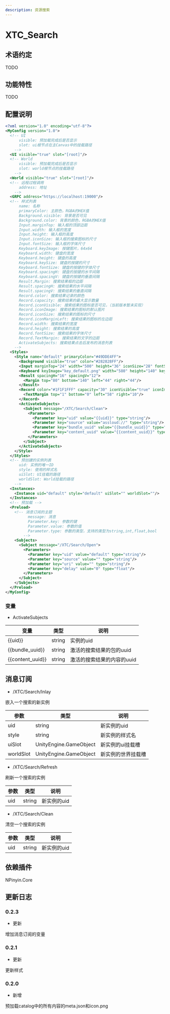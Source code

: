 ```yaml
---
description: 资源搜索
---
```


# XTC\_Search

## 术语约定

TODO

## 功能特性

TODO

## 配置说明

```xml
<?xml version="1.0" encoding="utf-8"?>
<MyConfig version="1.0">
  <!-- UI 
      visible: 预加载完成后是否显示
      slot: ui根节点在主Canvas中的挂载路径
    -->
  <UI visible="true" slot="[root]"/>
  <!-- World
      visible: 预加载完成后是否显示
      slot: world根节点的挂载路径
    -->
  <World visible="true" slot="[root]"/>
  <!-- 远程过程调用
      address: 地址
    -->
  <GRPC address="https://localhost:19000"/>
  <!-- 样式列表
      name: 名称
      primaryColor: 主颜色，RGBA的HEX值
      Background.visible: 背景是否可见
      Background.color: 背景的颜色，RGBA的HEX值
      Input.marginTop: 输入框的顶部边距
      Input.width: 输入框的宽度
      Input.height: 输入框的高度
      Input.iconSize: 输入框的搜索图标的尺寸
      Input.fontSize: 输入框的字体尺寸
      Keyboard.keyImage: 按键图片，64x64
      Keyboard.width: 键盘的宽度
      Keyboard.height: 键盘的高度
      Keyboard.keySize: 键盘的按键的尺寸
      Keyboard.fontSize: 键盘的按键的字体尺寸
      Keyboard.spacingH: 键盘的按键的水平间隔
      Keyboard.spacingV: 键盘的按键的垂直间隔
      Result.Margin: 搜索结果框的边距
      Result.spacingH: 搜索结果的水平间隔
      Result.spacingV: 搜索结果的垂直间隔
      Record.color: 搜索结果记录的颜色
      Record.capacity: 搜索结果的最大显示数量
      Record.iconVisible: 搜索结果的图标是否可见，（当前版本暂未实现）
      Record.iconImage: 搜索结果的图标的默认图片
      Record.iconSize: 搜索结果的图标的尺寸
      Record.iconMarginLeft: 搜索结果的图标的左边距
      Record.width: 搜索结果的宽度
      Record.height: 搜索结果的高度
      Record.fontSize: 搜索结果的字体尺寸
      Record.TextMargin: 搜索结果的文字的边距
      ActivateSubjects: 搜索结果点击后发布的消息列表
    -->
  <Styles>
    <Style name="default" primaryColor="#49DDE4FF">
      <Background visible="true" color="#282828FF"/>
      <Input marginTop="24" width="500" height="36" iconSize="28" fontSize="22"/>
      <Keyboard keyImage="key_default.png" width="580" height="140" keySize="32" fontSize="14" spacingH="12" spacingV="12"/>
      <Result spacingH="16" spacingV="12">
        <Margin top="80" bottom="140" left="44" right="44"/>
      </Result>
      <Record color="#1F1F1FFF" capacity="30" iconVisible="true" iconImage="icon-default.png" iconSize="36" iconMarginLeft="12" width="234" height="48" fontSize="16">
        <TextMargin top="1" bottom="0" left="58" right="10"/>
      </Record>
      <ActivateSubjects>
        <Subject message="/XTC/Search/Clean">
          <Parameters>
            <Parameter key="uid" value="{{uid}}" type="string"/>
            <Parameter key="source" value="assloud://" type="string"/>
            <Parameter key="bundle_uuid" value="{{bundle_uuid}}" type="string"/>
            <Parameter key="content_uuid" value="{{content_uuid}}" type="string"/>
          </Parameters>
        </Subject>
      </ActivateSubjects>
    </Style>
  </Styles>
  <!-- 预创建的实例列表
      uid: 实例的唯一ID
      style: 使用的样式名
      uiSlot: UI挂载的路径
      worldSlot: World挂载的路径
    -->
  <Instances>
    <Instance uid="default" style="default" uiSlot="" worldSlot=""/>
  </Instances>
  <!-- 预加载 -->
  <Preload>
    <!-- 消息订阅的主题
          message: 消息
          Parameter.key: 参数的键
          Parameter.value: 参数的值
          Parameter.type: 参数的类型，支持的类型为string,int,float,bool
        -->
    <Subjects>
      <Subject message="/XTC/Search/Open">
        <Parameters>
          <Parameter key="uid" value="default" type="string"/>
          <Parameter key="source" value="" type="string"/>
          <Parameter key="uri" value="" type="string"/>
          <Parameter key="delay" value="0" type="float"/>
        </Parameters>
      </Subject>
    </Subjects>
  </Preload>
</MyConfig>

```

### 变量

* ActivateSubjects

| 变量 | 类型 | 说明 |
| --- | --- | --- |
| {{uid}} | string | 实例的uid |
| {{bundle_uuid}} | string | 激活的搜索结果的包的uuid |
| {{content_uuid}} | string | 激活的搜索结果的内容的uuid |

## 消息订阅

* /XTC/Search/Inlay

嵌入一个搜索的新实例

| 参数  | 类型     | 说明     |
| --- | ------ | ------ |
| uid | string | 新实例的uid|
| style | string | 新实例的样式名 |
| uiSlot | UnityEngine.GameObject | 新实例的ui挂载槽 |
| worldSlot | UnityEngine.GameObject | 新实例的世界挂载槽 |

* /XTC/Search/Refresh

刷新一个搜索的实例

| 参数  | 类型     | 说明     |
| --- | ------ | ------ |
| uid | string | 新实例的uid|

* /XTC/Search/Clean

清空一个搜索的实例

| 参数  | 类型     | 说明     |
| --- | ------ | ------ |
| uid | string | 新实例的uid|

## 依赖插件

NPinyin.Core


## 更新日志

### 0.2.3

* 更新

增加消息订阅的变量

### 0.2.1

* 更新

更新样式


### 0.2.0

* 新增

预加载catalog中的所有内容的meta.json和icon.png

